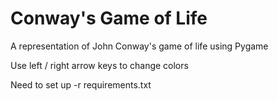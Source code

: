 # Conway's Game of Life

A representation of John Conway's game of life using Pygame

Use left / right arrow keys to change colors

Need to set up -r requirements.txt
